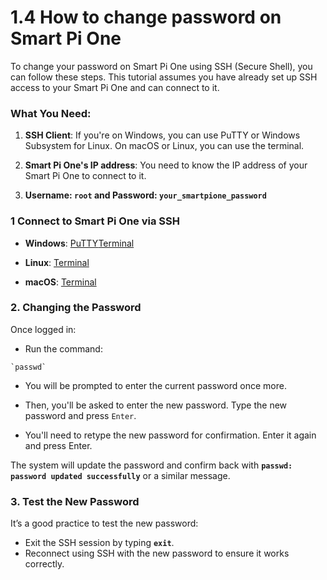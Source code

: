 # 1.4 How to change password on Smart Pi One

To change your password on Smart Pi One using SSH (Secure Shell), you can follow these steps. This tutorial assumes you have already set up SSH access to your Smart Pi One and can connect to it.

### What You Need:

1. **SSH Client**: If you're on Windows, you can use PuTTY or Windows Subsystem for Linux. On macOS or Linux, you can use the terminal.

2. **Smart Pi One's IP address**: You need to know the IP address of your Smart Pi One to connect to it.

3. **Username: `root` and Password: `your_smartpione_password`**

### 1 Connect to Smart Pi One via SSH

- **Windows**: [PuTTY](https://github.com/Yumi-Lab/yumi-wiki/blob/main/docs/SmartPI/SmartPI_Connect_Ssh.md#windows-with-putty)[Terminal](https://github.com/Yumi-Lab/yumi-wiki/blob/main/docs/SmartPI/SmartPI_Connect_Ssh.md#windows-terminal-command-prompt-or-powershell)

- **Linux**: [Terminal](https://github.com/Yumi-Lab/yumi-wiki/blob/main/docs/SmartPI/SmartPI_Connect_Ssh.md#linux-terminal)

- **macOS**: [Terminal](https://github.com/Yumi-Lab/yumi-wiki/blob/main/docs/SmartPI/SmartPI_Connect_Ssh.md#macos-terminal)


### 2. Changing the Password

Once logged in:
- Run the command:

```
`passwd`
```

- You will be prompted to enter the current password once more.

- Then, you'll be asked to enter the new password. Type the new password and press `Enter`.

- You'll need to retype the new password for confirmation. Enter it again and press Enter.

The system will update the password and confirm back with **`passwd: password updated successfully`** or a similar message.

### 3. Test the New Password

It’s a good practice to test the new password:
- Exit the SSH session by typing **`exit`**.
- Reconnect using SSH with the new password to ensure it works correctly.

